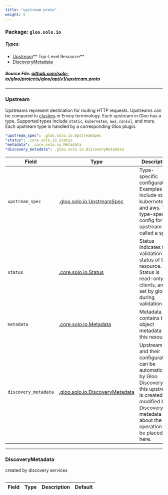 ```yaml
---
title: "upstream proto"
weight: 5
---
```

<!-- Code generated by solo-kit. DO NOT EDIT. -->

### Package: `gloo.solo.io` 
##### Types:


- [Upstream](#Upstream)** Top-Level Resource**
- [DiscoveryMetadata](#DiscoveryMetadata)
  



##### Source File: [github.com/solo-io/gloo/projects/gloo/api/v1/upstream.proto](https://github.com/solo-io/gloo/blob/master/projects/gloo/api/v1/upstream.proto)





---
### <a name="Upstream">Upstream</a>

 

Upstreams represent destination for routing HTTP requests. Upstreams can be compared to
[clusters](https://www.envoyproxy.io/docs/envoy/latest/api-v1/cluster_manager/cluster.html?highlight=cluster) in Envoy terminology.
Each upstream in Gloo has a type. Supported types include `static`, `kubernetes`, `aws`, `consul`, and more.
Each upstream type is handled by a corresponding Gloo plugin.

```yaml
"upstream_spec": .gloo.solo.io.UpstreamSpec
"status": .core.solo.io.Status
"metadata": .core.solo.io.Metadata
"discovery_metadata": .gloo.solo.io.DiscoveryMetadata

```

| Field | Type | Description | Default |
| ----- | ---- | ----------- |----------- | 
| `upstream_spec` | [.gloo.solo.io.UpstreamSpec](plugins.proto.sk.md#UpstreamSpec) | Type-specific configuration. Examples include static, kubernetes, and aws. The type-specific config for the upstream is called a spec. |  |
| `status` | [.core.solo.io.Status](../../../../../solo-kit/api/v1/status.proto.sk.md#Status) | Status indicates the validation status of the resource. Status is read-only by clients, and set by gloo during validation |  |
| `metadata` | [.core.solo.io.Metadata](../../../../../solo-kit/api/v1/metadata.proto.sk.md#Metadata) | Metadata contains the object metadata for this resource |  |
| `discovery_metadata` | [.gloo.solo.io.DiscoveryMetadata](upstream.proto.sk.md#DiscoveryMetadata) | Upstreams and their configuration can be automatically by Gloo Discovery if this upstream is created or modified by Discovery, metadata about the operation will be placed here. |  |




---
### <a name="DiscoveryMetadata">DiscoveryMetadata</a>

 
created by discovery services

```yaml

```

| Field | Type | Description | Default |
| ----- | ---- | ----------- |----------- | 





<!-- Start of HubSpot Embed Code -->
<script type="text/javascript" id="hs-script-loader" async defer src="//js.hs-scripts.com/5130874.js"></script>
<!-- End of HubSpot Embed Code -->
